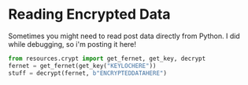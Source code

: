
# Reading Encrypted Data

Sometimes you might need to read post data directly from Python. I did while debugging, so i'm posting it here!


```py
from resources.crypt import get_fernet, get_key, decrypt
fernet = get_fernet(get_key("KEYLOCHERE"))
stuff = decrypt(fernet, b"ENCRYPTEDDATAHERE")
```

